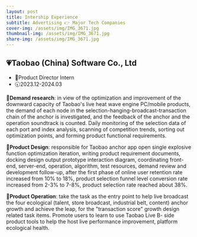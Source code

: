```yaml
---
layout: post
title: Intership Experience
subtitle: Advertising 👉 Major Tech Companies
cover-img: /assets/img/IMG_3671.jpg
thumbnail-img: /assets/img/IMG_3671.jpg
share-img: /assets/img/IMG_3671.jpg
---
```


## 💗Taobao (China) Software Co., Ltd
- 💼Product Director Intern
- 🕤2023.12-2024.03

🌟**Demand research**: in view of the optimization and improvement of the downward capacity of Taobao's live heat wave engine PC/mobile products, the demand of each node in the selection-hanging-broadcast-transaction chain of the anchor is investigated, and the feedback of the anchor and the operation soundtrack is counted. Daily monitoring of the selection data of each port and index analysis, scanning of competition trends, sorting out optimization points, and forming product functional requirements.

🌟**Product Design**: responsible for Taobao anchor app open single explosive function optimization iteration, writing product requirement documents, docking design output prototype interaction diagram, coordinating front-end, server-end, operation, algorithm, test resources, demand review and development follow-up, after the first phase of online user retention rate increased from 10% to 18%, product selection funnel level conversion rate increased from 2-3% to 7-8%, product selection rate reached about 38%.

🌟**Product Operation**: take the task as the entry point to help live broadcast the four ecological (talent, store broadcast, industrial belt, content) anchor growth and achieve the leap, for the "transaction score" growth design related task items. Promote users to learn to use Taobao Live B- side product tools to help the host live performance improvement, platform ecological health.

